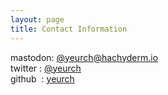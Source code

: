 ```yaml
---
layout: page
title: Contact Information
---
```


mastodon: [@yeurch@hachyderm.io](https://hachyderm.io/@yeurch)  
twitter : [@yeurch](https://twitter.com/yeurch)  
github &nbsp;: [yeurch](https://github.com/yeurch) 
